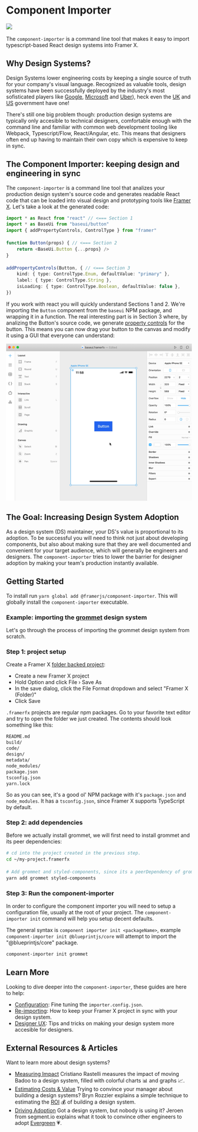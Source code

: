 # Component Importer

![](https://placehold.it/600x300)

The `component-importer` is a command line tool that makes it easy to import typescript-based React design systems into Framer X.

## Why Design Systems?

Design Systems lower engineering costs by keeping a single source of truth for your company's visual language. Recognized as valuable tools, design systems have been successfully deployed by the industry's most sofisticated players like [Google](https://material.io/design/), [Microsoft](https://developer.microsoft.com/en-us/fabric#/) and [Uber](https://baseweb.design/)), heck even the [UK](https://design-system.service.gov.uk/components/) and [US](https://designsystem.digital.gov/) government have one!

There's still one big problem though: production design systems are typically only accesible to technical designers, comfortable enough with the command line and familiar with common web development tooling like Webpack, Typescript/Flow, React/Angular, etc. This means that designers often end up having to maintain their own copy which is expensive to keep in sync.

## The Component Importer: keeping design and engineering in sync

The `component-importer` is a command line tool that analizes your production design system's source code and generates readable React code that can be loaded into visual design and prototyping tools like [Framer X](https://framer.com). Let's take a look at the generated code:

```ts
import * as React from "react" // <=== Section 1
import * as BaseUi from "baseui/button"
import { addPropertyControls, ControlType } from "framer"

function Button(props) { // <=== Section 2
	return <BaseUi.Button {...props} />
}

addPropertyControls(Button, { // <=== Section 3
	kind: { type: ControlType.Enum, defaultValue: "primary" },
	label: { type: ControlType.String },
	isLoading: { type: ControlType.Boolean, defaultValue: false },
})
```

If you work with react you will quickly understand Sections 1 and 2. We're importing the `Button` component from the `baseui` NPM package, and wrapping it in a function. The real interesting part is in Section 3 where, by analizing the Button's source code, we generate [property controls](https://www.framer.com/api/property-controls/) for the button. This means you can now drag your button to the canvas and modify it using a GUI that everyone can understand:

![Import Button Example](assets/readme-import-button-example.gif)

## The Goal: Increasing Design System Adoption

As a design system (DS) maintainer, your DS's value is proportional to its adoption. To be successful you will need to think not just about developing components, but also about making sure that they are well documented and convenient for your target audience, which will generally be engineers and designers. The `component-importer` tries to lower the barrier for designer adoption by making your team's production instantly available.

## Getting Started

To install run `yarn global add @framerjs/component-importer`. This will globally install the `component-importer` executable.

### Example: importing the [grommet](https://v2.grommet.io/) design system

Let's go through the process of importing the grommet design system from scratch.

### **Step 1**: project setup

Create a Framer X [folder backed project](https://www.framer.com/support/using-framer-x/folder-backed-projects/):

 - Create a new Framer X project
 - Hold Option and click File › Save As
 - In the save dialog, click the File Format dropdown and select "Framer X (Folder)"
 - Click Save

`.framerfx` projects are regular npm packages. Go to your favorite text editor and try to open the folder we just created. The contents should look something like this:

```
README.md
build/
code/
design/
metadata/
node_modules/
package.json
tsconfig.json
yarn.lock
```

So as you can see, it's a good ol' NPM package with it's `package.json` and `node_modules`. It has a `tsconfig.json`, since Framer X supports TypeScript by default.

### **Step 2**: add dependencies

Before we actually install grommet, we will first need to install grommet and its peer dependencies:

```bash
# cd into the project created in the previous step.
cd ~/my-project.framerfx

# Add grommet and styled-components, since its a peerDependency of grommet
yarn add grommet styled-components
```

### **Step 3**: Run the component-importer

In order to configure the component importer you will need to setup a configuration file, usually at the root of your project.
The `component-importer init` command will help you setup decent defaults.

The general syntax is `component importer init <packageName>`, example `component-importer init @blueprintjs/core` will attempt to import the "@blueprintjs/core" package.

```bash
component-importer init grommet
```

## Learn More

Looking to dive deeper into the `component-importer`, these guides are here to help:

- [Configuration](#): Fine tuning the `importer.config.json`.
- [Re-importing](#): How to keep your Framer X project in sync with your design system.
- [Designer UX](#): Tips and tricks on making your design system more accesible for designers.

## External Resources & Articles

Want to learn more about design systems?

- [Measuring Impact](https://medium.com/@didoo/measuring-the-impact-of-a-design-system-7f925af090f7)
  Cristiano Rastelli measures the impact of moving Badoo to a design system, filled with colorful charts 📊 and graphs 📈.
- [Estimating Costs & Value](https://uxdesign.cc/how-much-is-a-design-system-worth-d72e2ededf76)
  Trying to convince your manager about building a design systems? Bryn Rozzier explains a simple technique to estimating the [ROI](https://en.wikipedia.org/wiki/Return_on_investment) 💰 of building a design system.
- [Driving Adoption](https://segment.com/blog/driving-adoption-of-a-design-system/)
  Got a design system, but nobody is using it? Jeroen from segment.io explains what it took to convince other engineers to adopt [Evergreen](https://evergreen.segment.com/components/) 💗.

